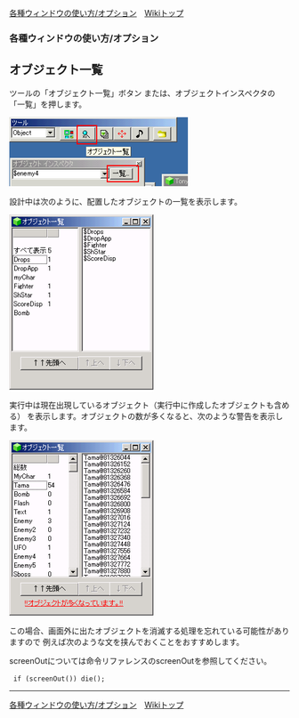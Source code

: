 
[各種ウィンドウの使い方/オプション](./wnd-use-opt)&emsp;[Wikiトップ](./)

<title>各種ウィンドウの使い方/オプション - オブジェクト一覧</title>

### 各種ウィンドウの使い方/オプション
## オブジェクト一覧


ツールの「オブジェクト一覧」ボタン または、オブジェクトインスペクタの「一覧」を押します。


![form-ord-appear.png](./img/form-ord-appear.png)

設計中は次のように、配置したオブジェクトの一覧を表示します。

![form-ord.png](./img/form-ord.png)

実行中は現在出現しているオブジェクト（実行中に作成したオブジェクトも含める） を表示します。オブジェクトの数が多くなると、次のような警告を表示します。

![form-ord-warn.png](./img/form-ord-warn.png)

この場合、画面外に出たオブジェクトを消滅する処理を忘れている可能性がありますので 例えば次のような文を挟んでおくことをおすすめします。

screenOutについては命令リファレンスのscreenOutを参照してください。

```
 if (screenOut()) die();
```




***

[各種ウィンドウの使い方/オプション](./wnd-use-opt)&emsp;[Wikiトップ](./)

